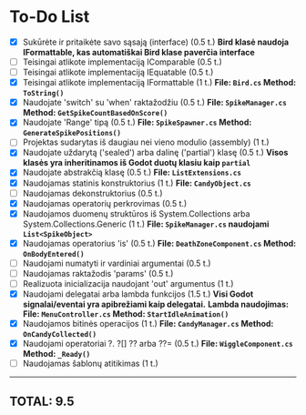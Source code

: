 # To-Do List

- [x] Sukūrėte ir pritaikėte savo sąsają (interface) (0.5 t.)
  **Bird klasė naudoja IFormattable, kas automatiškai Bird klase paverčia interface**
- [ ] Teisingai atlikote implementaciją IComparable<T> (0.5 t.)
- [ ] Teisingai atlikote implementaciją IEquatable<T> (0.5 t.)
- [x] Teisingai atlikote implementaciją IFormattable (1 t.)
  **File: `Bird.cs` Method: `ToString()`**
- [x] Naudojate 'switch' su 'when' raktažodžiu (0.5 t.)
  **File: `SpikeManager.cs` Method: `GetSpikeCountBasedOnScore()`**
- [x] Naudojate 'Range' tipą (0.5 t.)
  **File: `SpikeSpawner.cs` Method: `GenerateSpikePositions()`**
- [ ] Projektas sudarytas iš daugiau nei vieno modulio (assembly) (1 t.)
- [x] Naudojate uždarytą ('sealed') arba dalinę ('partial') klasę (0.5 t.)
  **Visos klasės yra inheritinamos iš Godot duotų klasiu kaip `partial`**
- [x] Naudojate abstrakčią klasę (0.5 t.)
  **File: `ListExtensions.cs`**
- [x] Naudojamas statinis konstruktorius (1 t.)
  **File: `CandyObject.cs`**
- [ ] Naudojamas dekonstruktorius (0.5 t.)
- [x] Naudojamas operatorių perkrovimas (0.5 t.)
- [x] Naudojamos duomenų struktūros iš System.Collections arba System.Collections.Generic (1 t.)
  **File: `SpikeManager.cs` naudojami `List<SpikeObject>`**
- [x] Naudojamas operatorius 'is' (0.5 t.)
  **File: `DeathZoneComponent.cs` Method: `OnBodyEntered()`**
- [ ] Naudojami numatyti ir vardiniai argumentai (0.5 t.)
- [ ] Naudojamas raktažodis 'params' (0.5 t.)
- [ ] Realizuota inicializacija naudojant 'out' argumentus (1 t.)
- [x] Naudojami delegatai arba lambda funkcijos (1.5 t.)
  **Visi Godot signalai/eventai yra apibrežiami kaip delegatai.**
  **Lambda naudojimas: File: `MenuController.cs` Method: `StartIdleAnimation()`**
- [x] Naudojamos bitinės operacijos (1 t.)
  **File: `CandyManager.cs` Method: `OnCandyCollected()`**
- [x] Naudojami operatoriai ?. ?[] ?? arba ??= (0.5 t.)
  **File: `WiggleComponent.cs` Method: `_Ready()`**
- [ ] Naudojamas šablonų atitikimas (1 t.)

---

## TOTAL: 9.5
